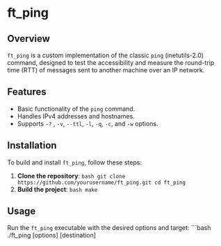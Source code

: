 # ft_ping

## Overview

`ft_ping` is a custom implementation of the classic `ping` (inetutils-2.0) command, designed to test the accessibility and measure the round-trip time (RTT) of messages sent to another machine over an IP network.

## Features

-   Basic functionality of the `ping` command.
-   Handles IPv4 addresses and hostnames.
-   Supports `-?` , `-v`, `--ttl`, `-l`, `-q`, `-c`, and `-w` options.


## Installation
 To build and install `ft_ping`, follow these steps: 
 1. **Clone the repository**: ```bash git clone https://github.com/yourusername/ft_ping.git cd ft_ping ``` 
 2. **Build the project**: ```bash make ```
    
## Usage 
Run the `ft_ping` executable with the desired options and target: ```bash ./ft_ping [options] [destination]
